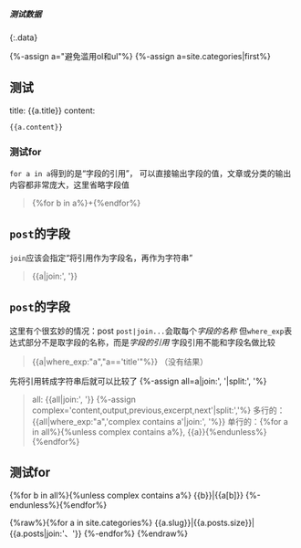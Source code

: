 ##### 测试数据
{:.data}

{%-assign a="避免滥用ol和ul"%}
{%-assign a=site.categories|first%}

## 测试
title: {{a.title}}
content:
```
{{a.content}}
```

### 测试for
`for a in a`得到的是“字段的引用”，
可以直接输出字段的值，文章或分类的输出内容都非常庞大，这里省略字段值
>{%for b in a%}+{%endfor%}

## `post`的字段
`join`应该会指定“将引用作为字段名，再作为字符串”
>{{a|join:', '}}

## `post`的字段
这里有个很玄妙的情况：post
`post|join...`会取每个*字段的名称*
但`where_exp`表达式部分不是取字段的名称，而是*字段的引用*
字段引用不能和字段名做比较
>{{a|where_exp:"a","a=='title'"%}}
（没有结果）

先将引用转成字符串后就可以比较了
{%-assign all=a|join:', '|split:', '%}
>all: {{all|join:', '}}
{%-assign complex='content,output,previous,excerpt,next'|split:','%}
多行的：{{all|where_exp:"a",'complex contains a'|join:', '%}}
单行的：{%for a in all%}{%unless complex contains a%}, {{a}}{%endunless%}{%endfor%}

## 测试for

{%for b in all%}{%unless complex contains a%}
{{b}}|{{a[b]}}
{%-endunless%}{%endfor%}

{%raw%}{%for a in site.categories%}
{{a.slug}}|{{a.posts.size}}|{{a.posts|join:'、'}}
{%-endfor%}
{%endraw%}
